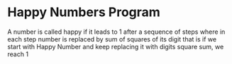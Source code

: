 # Happy Numbers Program
A number is called happy if it leads to 1 after a sequence of steps where in each step number is replaced by sum of squares of its digit that is if we start with Happy Number and keep replacing it with digits square sum, we reach 1
